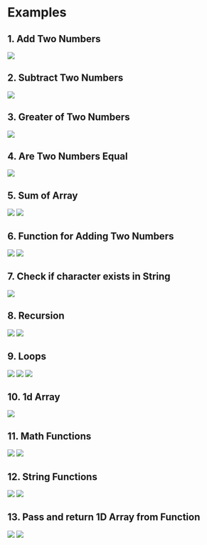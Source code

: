 # Examples
## 1. Add Two Numbers
<img src="images/add.png"/>

## 2. Subtract Two Numbers
<img src="images/subtract.png" />

## 3. Greater of Two Numbers
<img src="images/condition-greater.png" />

## 4. Are Two Numbers Equal
<img src="images/condition-equal.png" />

## 5. Sum of Array
<img src="images/functions-array-1.png" />
<img src="images/functions-array-2.png" />

## 6. Function for Adding Two Numbers
<img src="images/functions-simple-add-1.png" />
<img src="images/functions-simple-add-2.png" />

## 7. Check if character exists in String
<img src="images/strings.png" />

## 8. Recursion
<img src="images/recursion-1.png" />
<img src="images/recursion-2.png" />

## 9. Loops
<img src="images/for-loop.png" />
<img src="images/while-loop.png" />
<img src="images/do-while.png" />

## 10. 1d Array
<img src="images/1dArray.png" />

## 11. Math Functions
<img src="images/pow.png" />
<img src="images/abs.png" />

## 12. String Functions
<img src="images/toUpper.png" />
<img src="images/substr.png" />

## 13. Pass and return 1D Array from Function
<img src="images/pass-return-array-main.png"/>
<img src="images/pass-return-array-fn.png"/>
